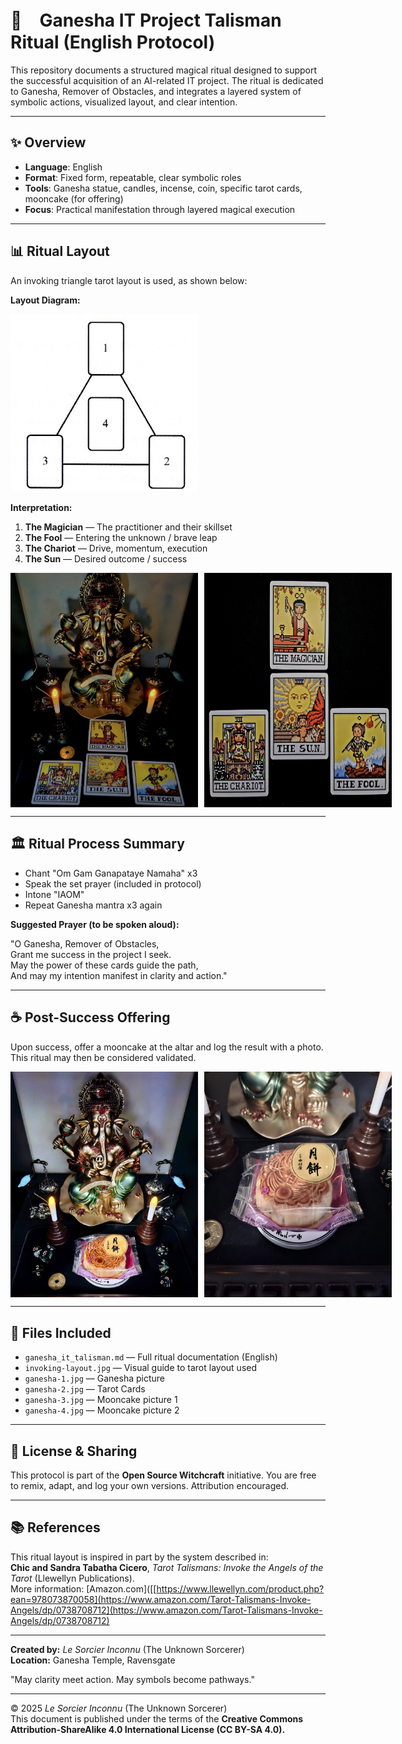 
# 🐘　Ganesha IT Project Talisman Ritual (English Protocol)

This repository documents a structured magical ritual designed to support the successful acquisition of an AI-related IT project. The ritual is dedicated to Ganesha, Remover of Obstacles, and integrates a layered system of symbolic actions, visualized layout, and clear intention.

---

## ✨ Overview
- **Language**: English
- **Format**: Fixed form, repeatable, clear symbolic roles
- **Tools**: Ganesha statue, candles, incense, coin, specific tarot cards, mooncake (for offering)
- **Focus**: Practical manifestation through layered magical execution

---

## 📊 Ritual Layout
An invoking triangle tarot layout is used, as shown below:

**Layout Diagram:**

 <img src="invoking-layout.jpg" width="300">

**Interpretation:**
1. **The Magician** — The practitioner and their skillset
2. **The Fool** — Entering the unknown / brave leap
3. **The Chariot** — Drive, momentum, execution
4. **The Sun** — Desired outcome / success

<div style="display: flex; gap: 10px;">
  <img src="ganesha-1.jpg" width="300">
  <img src="ganesha-2.jpg" width="300">
</div>

---

## 🏛 Ritual Process Summary
- Chant "Om Gam Ganapataye Namaha" x3
- Speak the set prayer (included in protocol)
- Intone "IAOM"
- Repeat Ganesha mantra x3 again

**Suggested Prayer (to be spoken aloud):**

"O Ganesha, Remover of Obstacles,  
Grant me success in the project I seek.  
May the power of these cards guide the path,  
And may my intention manifest in clarity and action."

---

## ☕ Post-Success Offering
Upon success, offer a mooncake at the altar and log the result with a photo. This ritual may then be considered validated.

<div style="display: flex; gap: 10px;">
  <img src="ganesha-3.jpg" width="300">
  <img src="ganesha-4.jpg" width="300">
</div>

---

## 🔗 Files Included
- `ganesha_it_talisman.md` — Full ritual documentation (English)
- `invoking-layout.jpg` — Visual guide to tarot layout used
- `ganesha-1.jpg` — Ganesha picture
- `ganesha-2.jpg` — Tarot Cards
- `ganesha-3.jpg` — Mooncake picture 1
- `ganesha-4.jpg` — Mooncake picture 2

---

## 🐌 License & Sharing
This protocol is part of the **Open Source Witchcraft** initiative. You are free to remix, adapt, and log your own versions. Attribution encouraged.

---

## 📚 References

This ritual layout is inspired in part by the system described in:  
**Chic and Sandra Tabatha Cicero**, *Tarot Talismans: Invoke the Angels of the Tarot* (Llewellyn Publications).  
More information: [Amazon.com]([[https://www.llewellyn.com/product.php?ean=978073870058](https://www.amazon.com/Tarot-Talismans-Invoke-Angels/dp/0738708712](https://www.amazon.com/Tarot-Talismans-Invoke-Angels/dp/0738708712)

---

**Created by:** *Le Sorcier Inconnu* (The Unknown Sorcerer)  
**Location:** Ganesha Temple, Ravensgate

"May clarity meet action. May symbols become pathways."

---

© 2025 *Le Sorcier Inconnu* (The Unknown Sorcerer)  
This document is published under the terms of the **Creative Commons Attribution-ShareAlike 4.0 International License (CC BY-SA 4.0).**
